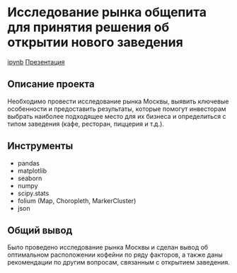 # Исследование рынка общепита для принятия решения об открытии нового заведения

[ipynb](https://github.com/puvkoevataisiia/Portfolio/blob/main/Catering/%D0%98%D1%81%D1%81%D0%BB%D0%B5%D0%B4%D0%BE%D0%B2%D0%B0%D0%BD%D0%B8%D1%8F%20%D1%80%D1%8B%D0%BD%D0%BA%D0%B0%20%D0%BE%D0%B1%D1%89%D0%B5%D0%BF%D0%B8%D1%82%D0%B0.ipynb)
[Презентация](https://drive.google.com/file/d/1EkhKu8PzPlFFZJVgvW7i8mrC-mKbWz1J/view?usp=sharing)

## Описание проекта
Необходимо провести исследование рынка Москвы, выявить ключевые особенности и предоставить результаты, которые помогут инвесторам выбрать наиболее подходящее место для их бизнеса и определиться с типом заведения (кафе, ресторан, пиццерия и т.д.).

## Инструменты
- pandas
- matplotlib
- seaborn
- numpy
- scipy.stats
- folium (Map, Choropleth, MarkerCluster)
- json

## Общий вывод
Было проведено исследование рынка Москвы и сделан вывод об оптимальном расположении кофейни по ряду факторов, а также даны рекомендации по другим вопросам, связанным с открытием заведения.
